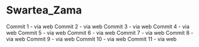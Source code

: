 # Swartea_Zama
Commit 1 - via web
Commit 2 - via web
Commit 3 - via web
Commit 4 - via web
Commit 5 - via web
Commit 6 - via web
Commit 7 - via web
Commit 8 - via web
Commit 9 - via web
Commit 10 - via web
Commit 11 - via web
